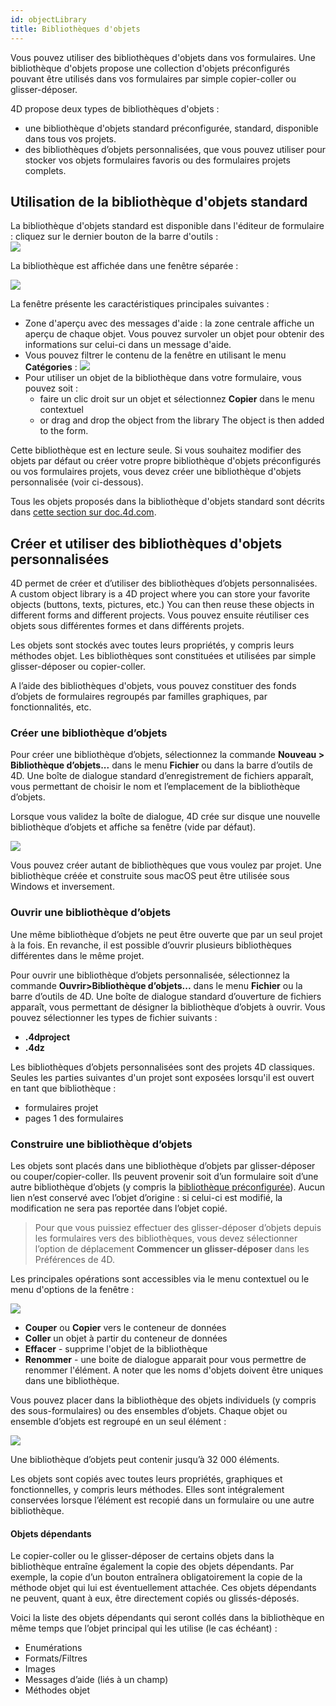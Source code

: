 ```yaml
---
id: objectLibrary
title: Bibliothèques d'objets
---
```



Vous pouvez utiliser des bibliothèques d'objets dans vos formulaires. Une bibliothèque d'objets propose une collection d'objets préconfigurés pouvant être utilisés dans vos formulaires par simple copier-coller ou glisser-déposer.

4D propose deux types de bibliothèques d'objets :

- une bibliothèque d'objets standard préconfigurée, standard, disponible dans tous vos projets.
- des bibliothèques d’objets personnalisées, que vous pouvez utiliser pour stocker vos objets formulaires favoris ou des formulaires projets complets.

## Utilisation de la bibliothèque d'objets standard

La bibliothèque d'objets standard est disponible dans l'éditeur de formulaire : cliquez sur le dernier bouton de la barre d'outils :  
![](../assets/en/FormEditor/library1.png)

La bibliothèque est affichée dans une fenêtre séparée :

![](../assets/en/FormEditor/library2.png)

La fenêtre présente les caractéristiques principales suivantes :

- Zone d'aperçu avec des messages d'aide : la zone centrale affiche un aperçu de chaque objet. Vous pouvez survoler un objet pour obtenir des informations sur celui-ci dans un message d'aide.
- Vous pouvez filtrer le contenu de la fenêtre en utilisant le menu **Catégories** : ![](../assets/en/FormEditor/library3.png)
- Pour utiliser un objet de la bibliothèque dans votre formulaire, vous pouvez soit :
  - faire un clic droit sur un objet et sélectionnez **Copier** dans le menu contextuel
  - or drag and drop the object from the library The object is then added to the form.

Cette bibliothèque est en lecture seule. Si vous souhaitez modifier des objets par défaut ou créer votre propre bibliothèque d'objets préconfigurés ou vos formulaires projets, vous devez créer une bibliothèque d'objets personnalisée (voir ci-dessous).

Tous les objets proposés dans la bibliothèque d'objets standard sont décrits dans [cette section sur doc.4d.com](https://doc.4d.com/4Dv17R6/4D/17-R6/Library-objects.200-4354586.en.html).

## Créer et utiliser des bibliothèques d'objets personnalisées

4D permet de créer et d’utiliser des bibliothèques d’objets personnalisées. A custom object library is a 4D project where you can store your favorite objects (buttons, texts, pictures, etc.) You can then reuse these objects in different forms and different projects. Vous pouvez ensuite réutiliser ces objets sous différentes formes et dans différents projets.

Les objets sont stockés avec toutes leurs propriétés, y compris leurs méthodes objet. Les bibliothèques sont constituées et utilisées par simple glisser-déposer ou copier-coller.

A l’aide des bibliothèques d'objets, vous pouvez constituer des fonds d’objets de formulaires regroupés par familles graphiques, par fonctionnalités, etc.

### Créer une bibliothèque d’objets

Pour créer une bibliothèque d’objets, sélectionnez la commande **Nouveau > Bibliothèque d’objets...** dans le menu **Fichier** ou dans la barre d’outils de 4D. Une boîte de dialogue standard d’enregistrement de fichiers apparaît, vous permettant de choisir le nom et l’emplacement de la bibliothèque d’objets.

Lorsque vous validez la boîte de dialogue, 4D crée sur disque une nouvelle bibliothèque d’objets et affiche sa fenêtre (vide par défaut).

![](../assets/en/FormEditor/library4.png)

Vous pouvez créer autant de bibliothèques que vous voulez par projet. Une bibliothèque créée et construite sous macOS peut être utilisée sous Windows et inversement.

### Ouvrir une bibliothèque d’objets

Une même bibliothèque d’objets ne peut être ouverte que par un seul projet à la fois. En revanche, il est possible d’ouvrir plusieurs bibliothèques différentes dans le même projet.

Pour ouvrir une bibliothèque d’objets personnalisée, sélectionnez la commande **Ouvrir>Bibliothèque d’objets...** dans le menu **Fichier** ou la barre d’outils de 4D. Une boîte de dialogue standard d’ouverture de fichiers apparaît, vous permettant de désigner la bibliothèque d’objets à ouvrir. Vous pouvez sélectionner les types de fichier suivants :

- **.4dproject**
- **.4dz**

Les bibliothèques d’objets personnalisées sont des projets 4D classiques. Seules les parties suivantes d'un projet sont exposées lorsqu'il est ouvert en tant que bibliothèque :

- formulaires projet
- pages 1 des formulaires

### Construire une bibliothèque d’objets

Les objets sont placés dans une bibliothèque d’objets par glisser-déposer ou couper/copier-coller. Ils peuvent provenir soit d’un formulaire soit d’une autre bibliothèque d’objets (y compris la [bibliothèque préconfigurée](#using-the-standard-object-library)). Aucun lien n’est conservé avec l’objet d’origine : si celui-ci est modifié, la modification ne sera pas reportée dans l’objet copié.

> Pour que vous puissiez effectuer des glisser-déposer d’objets depuis les formulaires vers des bibliothèques, vous devez sélectionner l’option de déplacement **Commencer un glisser-déposer** dans les Préférences de 4D.

Les principales opérations sont accessibles via le menu contextuel ou le menu d'options de la fenêtre :

![](../assets/en/FormEditor/library5.png)

- **Couper** ou **Copier** vers le conteneur de données
- **Coller** un objet à partir du conteneur de données
- **Effacer** - supprime l'objet de la bibliothèque
- **Renommer** - une boite de dialogue apparait pour vous permettre de renommer l'élément. A noter que les noms d'objets doivent être uniques dans une bibliothèque.

Vous pouvez placer dans la bibliothèque des objets individuels (y compris des sous-formulaires) ou des ensembles d’objets. Chaque objet ou ensemble d’objets est regroupé en un seul élément :

![](../assets/en/FormEditor/library6.png)

Une bibliothèque d’objets peut contenir jusqu’à 32 000 éléments.

Les objets sont copiés avec toutes leurs propriétés, graphiques et fonctionnelles, y compris leurs méthodes. Elles sont intégralement conservées lorsque l’élément est recopié dans un formulaire ou une autre bibliothèque.

#### Objets dépendants

Le copier-coller ou le glisser-déposer de certains objets dans la bibliothèque entraîne également la copie des objets dépendants. Par exemple, la copie d’un bouton entraînera obligatoirement la copie de la méthode objet qui lui est éventuellement attachée. Ces objets dépendants ne peuvent, quant à eux, être directement copiés ou glissés-déposés.

Voici la liste des objets dépendants qui seront collés dans la bibliothèque en même temps que l’objet principal qui les utilise (le cas échéant) :

- Enumérations
- Formats/Filtres
- Images
- Messages d’aide (liés à un champ)
- Méthodes objet

